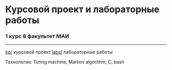 # Курсовой проект и лабораторные работы
### 1 курс 8 факультет МАИ 
----
[kp/](https://github.com/ArtDu/mai_study_first_course/tree/master/kp) курсовой проект
[labs/](https://github.com/ArtDu/mai_study_first_course/tree/master/labs) лабораторные работы

Технологии: Turing machine, Markov algorithm, C, bash